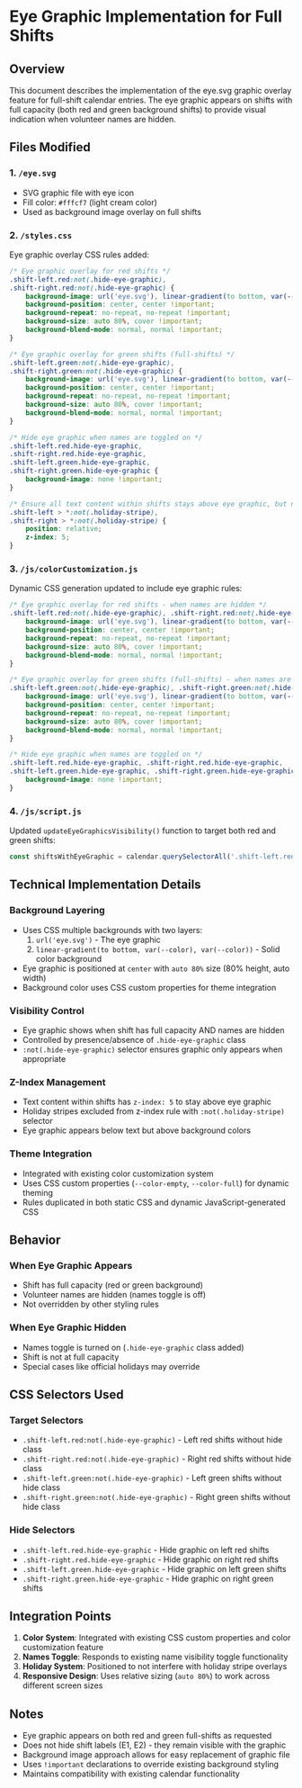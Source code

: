 # Eye Graphic Implementation for Full Shifts

## Overview
This document describes the implementation of the eye.svg graphic overlay feature for full-shift calendar entries. The eye graphic appears on shifts with full capacity (both red and green background shifts) to provide visual indication when volunteer names are hidden.

## Files Modified

### 1. `/eye.svg`
- SVG graphic file with eye icon
- Fill color: `#fffcf7` (light cream color)
- Used as background image overlay on full shifts

### 2. `/styles.css`
Eye graphic overlay CSS rules added:

```css
/* Eye graphic overlay for red shifts */
.shift-left.red:not(.hide-eye-graphic),
.shift-right.red:not(.hide-eye-graphic) {
    background-image: url('eye.svg'), linear-gradient(to bottom, var(--color-empty), var(--color-empty)) !important;
    background-position: center, center !important;
    background-repeat: no-repeat, no-repeat !important;
    background-size: auto 80%, cover !important;
    background-blend-mode: normal, normal !important;
}

/* Eye graphic overlay for green shifts (full-shifts) */
.shift-left.green:not(.hide-eye-graphic),
.shift-right.green:not(.hide-eye-graphic) {
    background-image: url('eye.svg'), linear-gradient(to bottom, var(--color-full), var(--color-full)) !important;
    background-position: center, center !important;
    background-repeat: no-repeat, no-repeat !important;
    background-size: auto 80%, cover !important;
    background-blend-mode: normal, normal !important;
}

/* Hide eye graphic when names are toggled on */
.shift-left.red.hide-eye-graphic,
.shift-right.red.hide-eye-graphic,
.shift-left.green.hide-eye-graphic,
.shift-right.green.hide-eye-graphic {
    background-image: none !important;
}

/* Ensure all text content within shifts stays above eye graphic, but not holiday stripes */
.shift-left > *:not(.holiday-stripe),
.shift-right > *:not(.holiday-stripe) {
    position: relative;
    z-index: 5;
}
```

### 3. `/js/colorCustomization.js`
Dynamic CSS generation updated to include eye graphic rules:

```css
/* Eye graphic overlay for red shifts - when names are hidden */
.shift-left.red:not(.hide-eye-graphic), .shift-right.red:not(.hide-eye-graphic) {
    background-image: url('eye.svg'), linear-gradient(to bottom, var(--color-empty), var(--color-empty)) !important;
    background-position: center, center !important;
    background-repeat: no-repeat, no-repeat !important;
    background-size: auto 80%, cover !important;
    background-blend-mode: normal, normal !important;
}

/* Eye graphic overlay for green shifts (full-shifts) - when names are hidden */
.shift-left.green:not(.hide-eye-graphic), .shift-right.green:not(.hide-eye-graphic) {
    background-image: url('eye.svg'), linear-gradient(to bottom, var(--color-full), var(--color-full)) !important;
    background-position: center, center !important;
    background-repeat: no-repeat, no-repeat !important;
    background-size: auto 80%, cover !important;
    background-blend-mode: normal, normal !important;
}

/* Hide eye graphic when names are toggled on */
.shift-left.red.hide-eye-graphic, .shift-right.red.hide-eye-graphic,
.shift-left.green.hide-eye-graphic, .shift-right.green.hide-eye-graphic {
    background-image: none !important;
}
```

### 4. `/js/script.js`
Updated `updateEyeGraphicsVisibility()` function to target both red and green shifts:

```javascript
const shiftsWithEyeGraphic = calendar.querySelectorAll('.shift-left.red, .shift-right.red, .shift-left.green, .shift-right.green');
```

## Technical Implementation Details

### Background Layering
- Uses CSS multiple backgrounds with two layers:
  1. `url('eye.svg')` - The eye graphic
  2. `linear-gradient(to bottom, var(--color), var(--color))` - Solid color background
- Eye graphic is positioned at `center` with `auto 80%` size (80% height, auto width)
- Background color uses CSS custom properties for theme integration

### Visibility Control
- Eye graphic shows when shift has full capacity AND names are hidden
- Controlled by presence/absence of `.hide-eye-graphic` class
- `:not(.hide-eye-graphic)` selector ensures graphic only appears when appropriate

### Z-Index Management
- Text content within shifts has `z-index: 5` to stay above eye graphic
- Holiday stripes excluded from z-index rule with `:not(.holiday-stripe)` selector
- Eye graphic appears below text but above background colors

### Theme Integration
- Integrated with existing color customization system
- Uses CSS custom properties (`--color-empty`, `--color-full`) for dynamic theming
- Rules duplicated in both static CSS and dynamic JavaScript-generated CSS

## Behavior

### When Eye Graphic Appears
- Shift has full capacity (red or green background)
- Volunteer names are hidden (names toggle is off)
- Not overridden by other styling rules

### When Eye Graphic Hidden
- Names toggle is turned on (`.hide-eye-graphic` class added)
- Shift is not at full capacity
- Special cases like official holidays may override

## CSS Selectors Used

### Target Selectors
- `.shift-left.red:not(.hide-eye-graphic)` - Left red shifts without hide class
- `.shift-right.red:not(.hide-eye-graphic)` - Right red shifts without hide class  
- `.shift-left.green:not(.hide-eye-graphic)` - Left green shifts without hide class
- `.shift-right.green:not(.hide-eye-graphic)` - Right green shifts without hide class

### Hide Selectors
- `.shift-left.red.hide-eye-graphic` - Hide graphic on left red shifts
- `.shift-right.red.hide-eye-graphic` - Hide graphic on right red shifts
- `.shift-left.green.hide-eye-graphic` - Hide graphic on left green shifts
- `.shift-right.green.hide-eye-graphic` - Hide graphic on right green shifts

## Integration Points

1. **Color System**: Integrated with existing CSS custom properties and color customization feature
2. **Names Toggle**: Responds to existing name visibility toggle functionality
3. **Holiday System**: Positioned to not interfere with holiday stripe overlays
4. **Responsive Design**: Uses relative sizing (`auto 80%`) to work across different screen sizes

## Notes

- Eye graphic appears on both red and green full-shifts as requested
- Does not hide shift labels (E1, E2) - they remain visible with the graphic
- Background image approach allows for easy replacement of graphic file
- Uses `!important` declarations to override existing background styling
- Maintains compatibility with existing calendar functionality